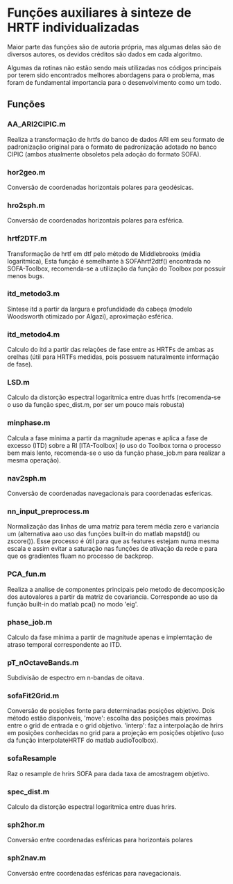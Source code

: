 # Funções auxiliares à sinteze de HRTF individualizadas
Maior parte das funções são de autoria própria, mas algumas delas são de diversos autores, 
os devidos créditos são dados em cada algoritmo. 

Algumas da rotinas não estão sendo mais utilizadas nos códigos principais por terem sido encontrados melhores abordagens para o problema, mas foram de fundamental importancia para o desenvolvimento como um todo.


 ## Funções
### AA_ARI2CIPIC.m 
Realiza a transformação de hrtfs do banco de dados ARI em seu formato de padronização original para o formato de padronização adotado no banco CIPIC (ambos atualmente obsoletos pela adoção do formato SOFA). 


### hor2geo.m
Conversão de coordenadas horizontais polares para geodésicas.


### hro2sph.m
Conversão de coordenadas horizontais polares para esférica.


### hrtf2DTF.m
Transformação de hrtf em dtf pelo método de Middlebrooks (média logaritmica), Esta função é semelhante à SOFAhrtf2dtf() encontrada no SOFA-Toolbox, recomenda-se a utilização da função do Toolbox por possuir menos bugs. 


### itd_metodo3.m
Sintese itd a partir da largura e profundidade da cabeça (modelo Woodsworth otimizado por Algazi), aproximação esférica. 


### itd_metodo4.m
Calculo do itd a partir das relações de fase entre as HRTFs de ambas as orelhas (útil para HRTFs medidas, pois possuem naturalmente informação de fase).


### LSD.m 
Calculo da distorção espectral logaritmica entre duas hrtfs (recomenda-se o uso da função spec_dist.m, por ser um pouco mais robusta)


### minphase.m 
Calcula a fase mínima a partir da magnitude apenas e aplica a fase de excesso (ITD) sobre a RI [ITA-Toolbox] (o uso do Toolbox torna o processo bem mais lento, recomenda-se o uso da função phase_job.m para realizar a mesma operação).	


### nav2sph.m
Conversão de coordenadas navegacionais para coordenadas esfericas.


### nn_input_preprocess.m 
Normalização das linhas de uma matriz para terem média zero e variancia um (alternativa aao uso das funções built-in do matlab mapstd() ou zscore()).
Esse processo é útil para que as features estejam numa mesma escala e assim evitar a saturação nas funções de ativação da rede e para que os gradientes fluam no processo de backprop.


### PCA_fun.m
Realiza a analise de componentes principais pelo metodo de decomposição 
dos autovalores a partir da matriz de covariancia. Corresponde ao uso da função built-in do matlab pca() no modo 'eig'. 


### phase_job.m 
Calculo da fase mínima a partir de magnitude apenas e implemtação de atraso temporal correspondente ao ITD.


### pT_nOctaveBands.m 
Subdivisão de espectro em n-bandas de oitava. 


### sofaFit2Grid.m
Conversão de posições fonte para determinadas posições objetivo. Dois método estão disponíveis, 'move': escolha das posições mais proximas entre o grid de entrada e o grid objetivo. 'interp': faz a interpolação de hrirs em posições conhecidas no grid para a projeção em posições objetivo (uso da função interpolateHRTF do matlab audioToolbox).


### sofaResample
Raz o resample de hrirs SOFA para dada taxa de amostragem objetivo. 


###  spec_dist.m 
Calculo da distorção espectral logaritmica entre duas hrirs.


### sph2hor.m 
Conversão entre coordenadas esféricas para horizontais polares


### sph2nav.m
Conversão entre coordenadas esféricas para navegacionais.
